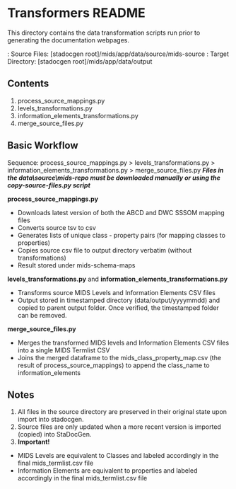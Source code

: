 # Transformers README
This directory contains the data transformation scripts run prior to generating the documentation webpages.

: Source Files: [stadocgen root]/mids/app/data/source/mids-source
: Target Directory: [stadocgen root]/mids/app/data/output

## Contents
1. process_source_mappings.py
2. levels_transformations.py
3. information_elements_transformations.py
4. merge_source_files.py

## Basic Workflow
Sequence: process_source_mappings.py > levels_transformations.py > information_elements_transformations.py > merge_source_files.py 
***Files in the data\source\mids-repo must be downloaded manually or using the copy-source-files.py script***

**process_source_mappings.py** 
- Downloads latest version of both the ABCD and DWC SSSOM mapping files
- Converts source tsv to csv
- Generates lists of unique class - property pairs (for mapping classes to properties)
- Copies source csv file to output directory verbatim (without transformations)  
- Result stored under mids-schema-maps

**levels_transformations.py** and **information_elements_transformations.py**
- Transforms source MIDS Levels and Information Elements CSV files
- Output stored in timestamped directory (data/output/yyyymmdd) and copied to parent output folder. Once verified, the timestamped folder can be removed.

**merge_source_files.py**
- Merges the transformed MIDS levels and Information Elements CSV files into a single MIDS Termlist CSV
- Joins the merged dataframe to the mids_class_property_map.csv (the result of process_source_mappings) to append the class_name to information_elements

## Notes
1. All files in the source directory are preserved in their original state upon import into stadocgen.
2. Source files are only updated when a more recent version is imported (copied) into StaDocGen. 
3. **Important!**
- MIDS Levels are equivalent to Classes and labeled accordingly in the final mids_termlist.csv file
- Information Elements are equivalent to properties and labeled accordingly in the final mids_termlist.csv file

